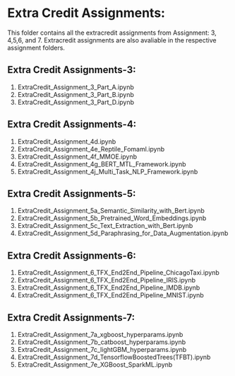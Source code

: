 # Extra Credit Assignments:

This folder contains all the extracredit assignments from Assignment: 3, 4,5,6, and 7.  Extracredit assignments are also avaliable in the respective assignment folders.

## Extra Credit Assignments-3:
1. ExtraCredit_Assignment_3_Part_A.ipynb
2. ExtraCredit_Assignment_3_Part_B.ipynb
3. ExtraCredit_Assignment_3_Part_D.ipynb

## Extra Credit Assignments-4:
1. ExtraCredit_Assignment_4d.ipynb
2. ExtraCredit_Assignment_4e_Reptile_Fomaml.ipynb
3. ExtraCredit_Assignment_4f_MMOE.ipynb
4. ExtraCredit_Assignment_4g_BERT_MTL_Framework.ipynb
5. ExtraCredit_Assignment_4j_Multi_Task_NLP_Framework.ipynb

## Extra Credit Assignments-5:
1. ExtraCredit_Assignment_5a_Semantic_Similarity_with_Bert.ipynb
2. ExtraCredit_Assignment_5b_Pretrained_Word_Embeddings.ipynb
3. ExtraCredit_Assignment_5c_Text_Extraction_with_Bert.ipynb
4. ExtraCredit_Assignment_5d_Paraphrasing_for_Data_Augmentation.ipynb

## Extra Credit Assignments-6:
1. ExtraCredit_Assignment_6_TFX_End2End_Pipeline_ChicagoTaxi.ipynb
2. ExtraCredit_Assignment_6_TFX_End2End_Pipeline_IRIS.ipynb
3. ExtraCredit_Assignment_6_TFX_End2End_Pipeline_IMDB.ipynb
4. ExtraCredit_Assignment_6_TFX_End2End_Pipeline_MNIST.ipynb


## Extra Credit Assignments-7:
1. ExtraCredit_Assignment_7a_xgboost_hyperparams.ipynb
2. ExtraCredit_Assignment_7b_catboost_hyperparams.ipynb
3. ExtraCredit_Assignment_7c_lightGBM_hyperparams.ipynb
4. ExtraCredit_Assignment_7d_TensorflowBoostedTrees(TFBT).ipynb
5. ExtraCredit_Assignment_7e_XGBoost_SparkML.ipynb
